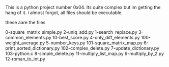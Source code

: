 This is a python project number 0x04. Its quite complex but im getting the hang of it. i almost forgot, all files should be executable.

these aare the files

0-square_matrix_simple.py  2-uniq_add.py
1-search_replace.py        3-common_elements.py
10-best_score.py           4-only_diff_elements.py
100-weight_average.py      5-number_keys.py
101-square_matrix_map.py   6-print_sorted_dictionary.py
102-complex_delete.py      7-update_dictionary.py
103-python.c               8-simple_delete.py
11-multiply_list_map.py    9-multiply_by_2.py
12-roman_to_int.py

